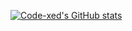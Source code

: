 [![Code-xed's GitHub stats](https://github-readme-stats.vercel.app/api?username=Code-xed)](https://github.com/anuraghazra/github-readme-stats)
